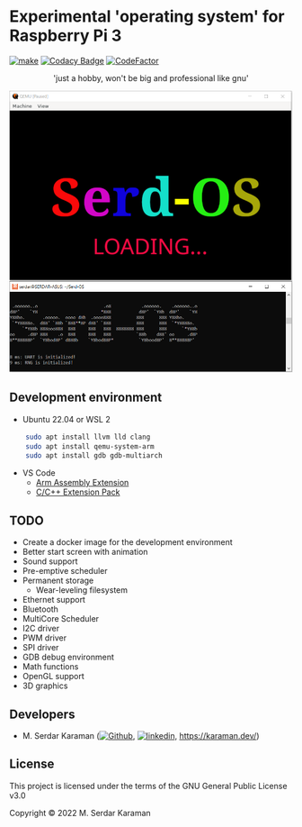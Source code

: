 # Experimental 'operating system' for Raspberry Pi 3

[![make](https://github.com/Mavrikant/Serd-OS/actions/workflows/ubuntu-make.yml/badge.svg)](https://github.com/Mavrikant/Serd-OS/actions/workflows/ubuntu-make.yml)
[![Codacy Badge](https://api.codacy.com/project/badge/Grade/d217ff375cb149679d09d1605e586c64)](https://app.codacy.com/gh/Mavrikant/Serd-OS?utm_source=github.com&utm_medium=referral&utm_content=Mavrikant/Serd-OS&utm_campaign=Badge_Grade_Settings)
[![CodeFactor](https://www.codefactor.io/repository/github/mavrikant/serd-os/badge)](https://www.codefactor.io/repository/github/mavrikant/serd-os)

<p align="center">'just a hobby, won't be big and professional like gnu'</p>
<p align="center"><a href="https://www.youtube.com/watch?v=IzhOFpoBha8" alt="Youtube"><img src="img/init.png"/></a></p>


## Development environment

  - Ubuntu 22.04 or WSL 2

```bash
    sudo apt install llvm lld clang
    sudo apt install qemu-system-arm
    sudo apt install gdb gdb-multiarch
```

  - VS Code
    - [Arm Assembly Extension](https://marketplace.visualstudio.com/items?itemName=dan-c-underwood.arm)
    - [C/C++ Extension Pack](https://marketplace.visualstudio.com/items?itemName=ms-vscode.cpptools-extension-pack)

## TODO
- Create a docker image for the development environment
- Better start screen with animation
- Sound support
- Pre-emptive scheduler
- Permanent storage
  -  Wear-leveling filesystem
- Ethernet support
- Bluetooth
- MultiCore Scheduler 
- I2C driver
- PWM driver
- SPI driver
- GDB debug environment
- Math functions
- OpenGL support
- 3D graphics


## Developers

  - M. Serdar Karaman (<a href="https://github.com/Mavrikant" alt="Github"><img src="https://cdn-icons-png.flaticon.com/512/25/25231.png" alt="Github" width="15" height="15"></a>, <a href="https://www.linkedin.com/in/mserdarkaraman/" alt="linkedin"><img src="https://raw.githubusercontent.com/MartinHeinz/MartinHeinz/master/linkedin-3-16.png" alt="linkedin" width="15" height="15"></a>, https://karaman.dev/)

## License

This project is licensed under the terms of the GNU General Public License v3.0

Copyright © 2022 M. Serdar Karaman
